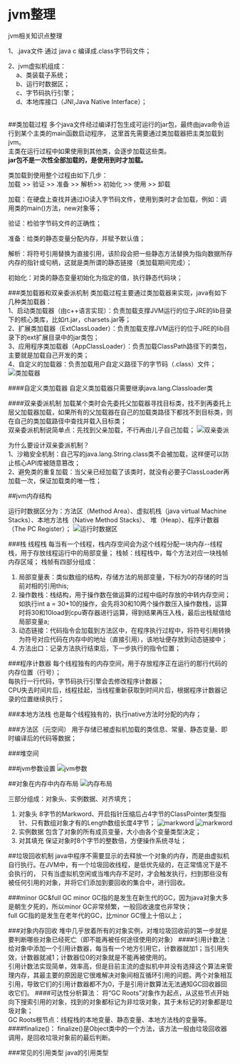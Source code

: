 # jvm整理
jvm相关知识点整理

1、.java文件 通过 java c 编译成.class字节码文件；

2、jvm虚拟机组成：<br>
&emsp;
a、类装载子系统；<br>
&emsp;
b、运行时数据区；<br>
&emsp;
c、字节码执行引擎；<br>
&emsp;
d、本地库接口（JNI,Java Native Interface）；<br>
&emsp;

##类加载过程
多个java文件经过编译打包生成可运行的jar包，最终由java命令运行到某个主类的main函数启动程序，
这里首先需要通过类加载器把主类加载到jvm。<br>
主类在运行过程中如果使用到其他类，会逐步加载这些类。<br>
**jar包不是一次性全部加载的，是使用到时才加载。**

类加载到使用整个过程由如下几步：<br>
加载 >> 验证 >> 准备 >> 解析>> 初始化 >> 使用 >> 卸载 <br>

加载：在硬盘上查找并通过IO读入字节码文件，使用到类时才会加载，例如：调用类的main()方法，new对象等；

验证：检验字节码文件的正确性；

准备：给类的静态变量分配内存，并赋予默认值；

解析：将符号引用替换为直接引用，该阶段会把一些静态方法替换为指向数据所存内存的指针或句柄，这就是类所谓的静态链接（类加载期间完成）；

初始化：对类的静态变量初始化为指定的值，执行静态代码块；

###类加载器和双亲委派机制
类加载过程主要通过类加载器来实现，java有如下几种类加载器：<br>
1、启动类加载器（由c++语言实现）：负责加载支撑JVM运行的位于JRE的lib目录下的核心类库，比如rt.jar，charsets.jar等；<br>
2、扩展类加载器（ExtClassLoader）：负责加载支撑JVM运行的位于JRE的lib目录下的ext扩展目录中的jar类包；<br>
3、应用程序类加载器（AppClassLoader）：负责加载ClassPath路径下的类包，主要就是加载自己开发的类；<br>
4、自定义的加载器：负责加载用户自定义路径下的字节码（.class）文件；<br>
![类加载器](images/类加载器.png)

####自定义类加载器
自定义类加载器只需要继承java.lang.Classloader类


####双亲委派机制
加载某个类时会先委托父加载器寻找目标类，找不到再委托上层父加载器加载，如果所有的父加载器在自己的加载类路径下都找不到目标类，则在自己的类加载路径中查找并载入目标类；<br>
双亲委派机制说简单点：先找到父亲加载，不行再由儿子自己加载；
![双亲委派](images/双亲委派机制.png)

为什么要设计双亲委派机制？<br>
1、沙箱安全机制：自己写的java.lang.String.class类不会被加载，这样便可以防止核心API库被随意篡改；<br>
2、避免类的重复加载：当父亲已经加载了该类时，就没有必要子ClassLoader再加载一次，保证加载类的唯一性；

##jvm内存结构

运行时数据区分为：方法区（Method Area）、虚拟机栈（java virtual Machine Stacks）、本地方法栈（Native Method Stacks）、
堆（Heap）、程序计数器（The PC Register）；
![运行时数据区](images/运行时数据区模型.png)

###栈 线程栈
每当有一个线程，栈内存空间会为这个线程分配一块内存--线程栈，用于存放线程运行中的局部变量；
栈帧：线程栈中，每个方法对应一块栈帧内存区域；
栈帧有四部分组成：<br>
1. 局部变量表：类似数组的结构，存储方法的局部变量，下标为0的存储的时当前对相的引用this;
2. 操作数栈：栈结构，用于操作数在做运算的过程中临时存放的中转内存空间；如执行int a = 30+10的操作，会先将30和10两个操作数压入操作数栈，运算时将30和10load到cpu寄存器进行运算，得到结果再压入栈，最后出栈赋值给局部变量a;
3. 动态链接：代码指令会加载到方法区中，在程序执行过程中，将符号引用转换为符号对应代码在内存中的地址（直接引用），该地址便存放到动态链接中；
4. 方法出口：记录方法执行结束后，下一步执行的指令位置；

###程序计数器
每个线程独有的内存空间，用于存放程序正在运行的那行代码的内存位置（行号）；<br>
每执行一行代码，字节码执行引擎会去修改程序计数器；<br>
CPU失去时间片后，线程挂起，当线程重新获取到时间片后，根据程序计数器记录的位置继续执行；

###本地方法栈
也是每个线程独有的，执行native方法时分配的内存；

###方法区（元空间）
用于存储已被虚拟机加载的类信息、常量、静态变量、即时编译后的代码等数据；

###堆空间

###jvm参数设置
![jvm参数](images/jvm运行时数据区参数.png)

##对象在内存中内存布局
![内存布局](images/对象内存布局.png)

三部分组成：对象头、实例数据、对齐填充；
1. 对象头  8字节的Markword、开启指针压缩后占4字节的ClassPointer类型指针、只有数组对象才有的Length数组长度4字节；
   ![markword](images/markword内存.png)
   ![markword](images/对象头说明.png)
2. 实例数据 包含了对象的所有成员变量，大小由各个变量类型决定；
3. 对其填充 保证对象时8个字节的整数倍，方便操作系统寻址；


##垃圾回收机制
java中程序不需要显示的去释放一个对象的内存，而是由虚拟机自行执行。在JVM中，有一个垃圾回收线程，是低优先级的，在正常情况下是不会执行的，
只有当虚拟机空闲或当堆内存不足时，才会触发执行，扫到那些没有被任何引用的对象，并将它们添加到要回收的集合中，进行回收。

###minor GC&full GC
minor GC指的是发生在新生代的GC，因为java对象大多是朝生夕死的，所以minor GC非常频繁，一般回收速度也非常快；<br>
full GC指的是发生在老年代的GC，比minor GC慢上十倍以上；

###对象内存回收
堆中几乎放着所有的对象实例，对堆垃圾回收前的第一步就是要判断哪些对象已经死亡（即不能再被任何途径使用的对象）
####引用计数法：
给对象中添加一个引用计数器，每当有一个地方引用它，计数器就加1；当引用失效，计数器就减1；计数器位0的对象就是不能再被使用的。<br>
引用计数法实现简单，效率高，但是目前主流的虚拟机中并没有选择这个算法来管理内存，其最主要的原因是它很难解决对象间相互循环引用的问题。两个对象相互引用，导致它们的引用计数器都不为0，于是引用计数算法无法通知GC回收器回收它们。
####可达性分析算法：
将“GC Roots”对象作为起点，从这些节点开始向下搜索引用的对象，找到的对象都标记为非垃圾对象，其于未标记的对象都是垃圾对象；<br>
GC Roots根节点：线程栈的本地变量、静态变量、本地方法栈的变量等。
####finalize()：
finalize()是Object类中的一个方法，该方法一般由垃圾回收器调用，是回收垃圾对象前的最后判断。

###常见的引用类型
java的引用类型













